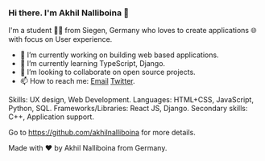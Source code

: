 ### Hi there. I'm Akhil Nalliboina 👋

I'm a student 👨‍💻 from Siegen, Germany who loves to create applications 🌐 with focus on User experience.

- 🔭 I’m currently working on building web based applications.
- 🌱 I’m currently learning TypeScript, Django.
- 👯 I’m looking to collaborate on open source projects.
- 📫 How to reach me: [Email](akhilnalliboina@gmail.com) [Twitter](https://twitter.com/akhilnlb).


Skills: UX design, Web Development.
Languages: HTML+CSS, JavaScript, Python, SQL.
Frameworks/Libraries: React JS, Django.
Secondary skills: C++, Application support.
 
Go to https://github.com/akhilnalliboina for more details.


Made with :heart: by Akhil Nalliboina from Germany.
